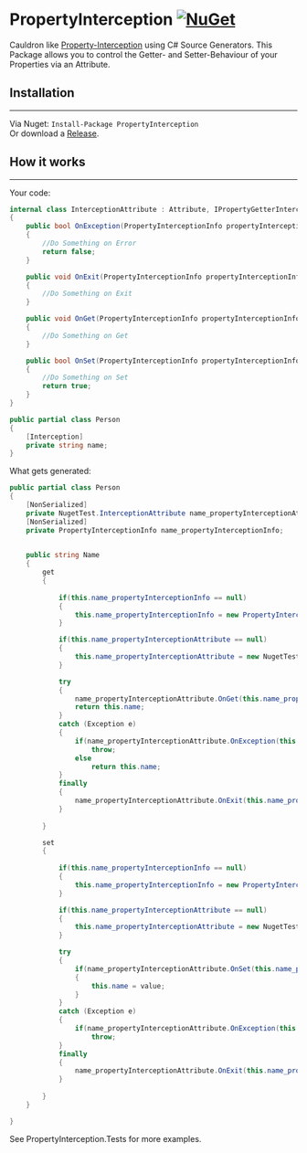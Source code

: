 # PropertyInterception [![NuGet](https://img.shields.io/nuget/v/PropertyInterception.svg)](https://www.nuget.org/packages/PropertyInterception/)

Cauldron like [Property-Interception](https://github.com/Capgemini/Cauldron/wiki/Property-interception) using C# Source Generators.
This Package allows you to control the Getter- and Setter-Behaviour of your Properties via an Attribute. 

## Installation
---
Via Nuget: <code>Install-Package PropertyInterception</code> 
<br>
Or download a [Release](https://github.com/LLukas22/PropertyInterception/releases).

## How it works
---
Your code:
```C#
internal class InterceptionAttribute : Attribute, IPropertyGetterInterceptor, IPropertySetterInterceptor
{
    public bool OnException(PropertyInterceptionInfo propertyInterceptionInfo, Exception exception)
    {
        //Do Something on Error
        return false;
    }

    public void OnExit(PropertyInterceptionInfo propertyInterceptionInfo)
    {
        //Do Something on Exit
    }

    public void OnGet(PropertyInterceptionInfo propertyInterceptionInfo, object currentValue)
    {
        //Do Something on Get
    }

    public bool OnSet(PropertyInterceptionInfo propertyInterceptionInfo, object oldValue, object newValue)
    {
        //Do Something on Set
        return true;
    }
}
```
```C#
public partial class Person
{
    [Interception]
    private string name;
}
```

What gets generated:

```C#
public partial class Person
{
    [NonSerialized]
    private NugetTest.InterceptionAttribute name_propertyInterceptionAttribute;
    [NonSerialized]
    private PropertyInterceptionInfo name_propertyInterceptionInfo;

        
    public string Name 
    {
        get
        {
            
            if(this.name_propertyInterceptionInfo == null)
            {
                this.name_propertyInterceptionInfo = new PropertyInterceptionInfo(this,"name");
            }

            if(this.name_propertyInterceptionAttribute == null)
            {
                this.name_propertyInterceptionAttribute = new NugetTest.InterceptionAttribute();
            }

            try
            {
                name_propertyInterceptionAttribute.OnGet(this.name_propertyInterceptionInfo, this.name);
                return this.name;
            }
            catch (Exception e)
            {
                if(name_propertyInterceptionAttribute.OnException(this.name_propertyInterceptionInfo,e))
                    throw;
                else
                    return this.name;
            }
            finally
            {
                name_propertyInterceptionAttribute.OnExit(this.name_propertyInterceptionInfo);
            }
    
        }

        set
        {
            
            if(this.name_propertyInterceptionInfo == null)
            {
                this.name_propertyInterceptionInfo = new PropertyInterceptionInfo(this,"name");
            }

            if(this.name_propertyInterceptionAttribute == null)
            {
                this.name_propertyInterceptionAttribute = new NugetTest.InterceptionAttribute();
            }

            try
            {
                if(name_propertyInterceptionAttribute.OnSet(this.name_propertyInterceptionInfo, this.name, value))
                {
                    this.name = value;
                }
            }
            catch (Exception e)
            {
                if(name_propertyInterceptionAttribute.OnException(this.name_propertyInterceptionInfo,e))
                    throw;
            }
            finally
            {
                name_propertyInterceptionAttribute.OnExit(this.name_propertyInterceptionInfo);
            }
    
        }      
    }

}
```

See PropertyInterception.Tests for more examples.